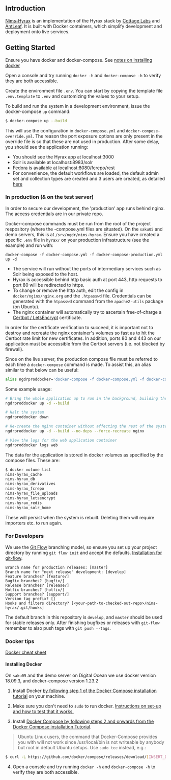 ## Introduction

[Nims-Hyrax](https://github.com/antleaf/nims-hyrax/) is an implementation of the Hyrax stack by [Cottage Labs](http://cottagelabs.com/) and [AntLeaf](http://antleaf.com/). It is built with Docker containers, which simplify development and deployment onto live services.


## Getting Started

Ensure you have docker and docker-compose. See [notes on installing docker](https://github.com/antleaf/nims-hyrax/blob/develop/README.md#installing-docker)

Open a console and try running `docker -h` and `docker-compose -h` to verify they are both accessible.

Create the environment file `.env`. You can start by copying the template file `.env.template` to `.env` and customizing the values to your setup.

To build and run the system in a development environment, issue the docker-compose `up` command:
```bash
$ docker-compose up --build
```
This will use the configuration in `docker-compose.yml` and `docker-compose-override.yml`. The reason the port exposure options are only present in the override file is so that these are not used in production. After some delay, you should see the application running:

 * You should see the Hyrax app at localhost:3000
 * Solr is available at localhost:8983/solr
 * Fedora is available at localhost:8080/fcrepo/rest
 * For convenience, the default workflows are loaded, the default admin set and collection types are created and 3 users are created, as detailed [here](https://github.com/antleaf/nims-hyrax/blob/develop/hyrax/seed/setup.json)

### In production (& on the test server)
In order to secure our development, the 'production' app runs behind nginx. The access credentials are in our private repo.

Docker-compose commands must be run from the root of the project respository (where the -compose.yml files are situated). On the `saku05` and demo servers, this is at `/srv/ngdr/nims-hyrax`. Ensure you have created a specific `.env` file in `hyrax/` on your production infrastructure (see the example) and run with:

    docker-compose -f docker-compose.yml -f docker-compose-production.yml up -d

* The service will run without the ports of intermediary services such as Solr being exposed to the host.
* Hyrax is accessible behind http basic auth at port 443, http requests to port 80 will be redirected to https.
* To change or remove the http auth, edit the config in `docker/nginx/nginx.org` and the `.htpasswd` file. Credentials can be generated with the `htpasswd` command from the `apache2-utils` package (on Ubuntu).
* The nginx container will automatically try to ascertain free-of-charge a [Certbot / LetsEncrypt](https://certbot.eff.org) certificate.

In order for the certificate verification to succeed, it is important not to destroy and recreate the nginx container's volumes so fast as to hit the Certbot rate limit for new certificates. In addition, ports 80 and 443 on our application must be accessible from the Certbot servers (i.e. not blocked by firewall).

Since on the live server, the production compose file must be referred to each time a `docker-compose` command is made. To assist this, an alias similar to that below can be useful:

```bash
alias ngdrproddocker='docker-compose -f docker-compose.yml -f docker-compose-production.yml'
```

Some example usage:

```bash
# Bring the whole application up to run in the background, building the containers
ngdrproddocker up -d --build

# Halt the system
ngdrproddocker down

# Re-create the nginx container without affecting the rest of the system (and run in the background with -d)
ngdrproddocker up -d --build --no-deps --force-recreate nginx

# View the logs for the web application container
ngdrproddocker logs web
```

The data for the application is stored in docker volumes as specified by the compose files. These are:

```bash
$ docker volume list
nims-hyrax_cache
nims-hyrax_db
nims-hyrax_derivatives
nims-hyrax_fcrepo
nims-hyrax_file_uploads
nims-hyrax_letsencrypt
nims-hyrax_redis
nims-hyrax_solr_home
```

These will persist when the system is rebuilt. Deleting them will require importers etc. to run again.

### For Developers
We use the [Git Flow](https://nvie.com/posts/a-successful-git-branching-model/) branching model, so ensure you set up
your project directory by running `git flow init` and accept the defaults.
[Installation for git-flow](https://github.com/nvie/gitflow/wiki/Installation).

```shell
Branch name for production releases: [master]
Branch name for "next release" development: [develop]
Feature branches? [feature/]
Bugfix branches? [bugfix/]
Release branches? [release/]
Hotfix branches? [hotfix/]
Support branches? [support/]
Version tag prefix? []
Hooks and filters directory? [<your-path-to-checked-out-repo>/nims-hyrax/.git/hooks]
```

The default branch in this repository is `develop`, and `master` should be used for stable releases only. After
finishing bugfixes or releases with `git-flow` remember to also push tags with `git push --tags`.

### Docker tips
[Docker cheat sheet](https://github.com/wsargent/docker-cheat-sheet)

#### Installing Docker

On `saku05` and the demo server on Digital Ocean we use docker version 18.09.3, and docker-compose version 1.23.2

1. Install Docker [by following step 1 of the Docker Compose installation tutorial](https://docs.docker.com/compose/install/) on your machine.

2. Make sure you don't need to `sudo` to run docker. [Instructions on set-up and how to test that it works.](https://docs.docker.com/engine/installation/linux/ubuntulinux/#/manage-docker-as-a-non-root-user)

3. Install [Docker Compose by following steps 2 and onwards from the Docker Compose installation Tutorial](https://docs.docker.com/compose/install/).

> Ubuntu Linux users, the command that Docker-Compose provides you with will not work since /usr/local/bin is not writeable by anybody but root in default Ubuntu setups. Use `sudo tee` instead, e.g.:

```bash
$ curl -L https://github.com/docker/compose/releases/download/[INSERT_DESIRED_DOCKER_COMPOSE_VERSION_HERE]/docker-compose-`uname -s`-`uname -m` | sudo tee /usr/local/bin/docker-compose > /dev/null && sudo chmod a+x /usr/local/bin/docker-compose
```

4. Open a console and try running `docker -h` and `docker-compose -h` to verify they are both accessible.
